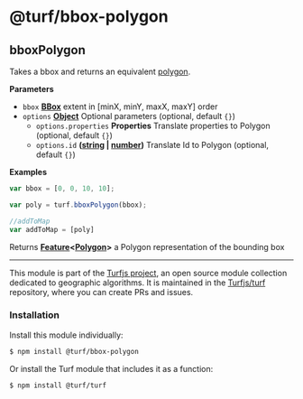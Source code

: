 # @turf/bbox-polygon

<!-- Generated by documentation.js. Update this documentation by updating the source code. -->

## bboxPolygon

Takes a bbox and returns an equivalent [polygon](https://tools.ietf.org/html/rfc7946#section-3.1.6).

**Parameters**

-   `bbox` **[BBox](https://tools.ietf.org/html/rfc7946#section-5)** extent in [minX, minY, maxX, maxY] order
-   `options` **[Object](https://developer.mozilla.org/en-US/docs/Web/JavaScript/Reference/Global_Objects/Object)** Optional parameters (optional, default `{}`)
    -   `options.properties` **Properties** Translate properties to Polygon (optional, default `{}`)
    -   `options.id` **([string](https://developer.mozilla.org/en-US/docs/Web/JavaScript/Reference/Global_Objects/String) \| [number](https://developer.mozilla.org/en-US/docs/Web/JavaScript/Reference/Global_Objects/Number))** Translate Id to Polygon (optional, default `{}`)

**Examples**

```javascript
var bbox = [0, 0, 10, 10];

var poly = turf.bboxPolygon(bbox);

//addToMap
var addToMap = [poly]
```

Returns **[Feature](https://tools.ietf.org/html/rfc7946#section-3.2)&lt;[Polygon](https://tools.ietf.org/html/rfc7946#section-3.1.6)>** a Polygon representation of the bounding box

<!-- This file is automatically generated. Please don't edit it directly:
if you find an error, edit the source file (likely index.js), and re-run
./scripts/generate-readmes in the turf project. -->

---

This module is part of the [Turfjs project](http://turfjs.org/), an open source
module collection dedicated to geographic algorithms. It is maintained in the
[Turfjs/turf](https://github.com/Turfjs/turf) repository, where you can create
PRs and issues.

### Installation

Install this module individually:

```sh
$ npm install @turf/bbox-polygon
```

Or install the Turf module that includes it as a function:

```sh
$ npm install @turf/turf
```
